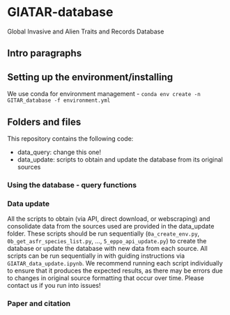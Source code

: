 # GIATAR-database
Global Invasive and Alien Traits and Records Database


## Intro paragraphs


## Setting up the environment/installing

We use conda for environment management - 
```conda env create -n GITAR_database -f environment.yml```

## Folders and files 

This repository contains the following code:

- data_query: change this one!
- data_update: scripts to obtain and update the database from its original sources

### Using the database - query functions

### Data update

All the scripts to obtain (via API, direct download, or webscraping) and consolidate data from the sources used are provided in the data_update folder. These scripts should be run sequentially (`0a_create_env.py`, `0b_get_asfr_species_list.py`, ..., `5_eppo_api_update.py`) to create the database or update the database with new data from each source. All scripts can be run sequentially in with guiding instructions via `GIATAR_data_update.ipynb`. We recommend running each script individually to ensure that it produces the expected results, as there may be errors due to changes in original source formatting that occur over time. Please contact us if you run into issues!


### Paper and citation
